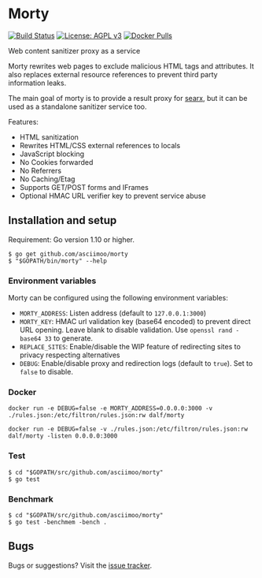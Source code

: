 # Morty

[![Build Status](https://travis-ci.org/asciimoo/morty.svg)](https://travis-ci.org/asciimoo/morty)
[![License: AGPL v3](https://img.shields.io/badge/License-AGPL%20v3-blue.svg)](https://www.gnu.org/licenses/agpl-3.0)
[![Docker Pulls](https://img.shields.io/docker/pulls/dalf/morty)](https://hub.docker.com/r/dalf/morty)

Web content sanitizer proxy as a service

Morty rewrites web pages to exclude malicious HTML tags and attributes. It also replaces external resource references to prevent third party information leaks.

The main goal of morty is to provide a result proxy for [searx](https://asciimoo.github.com/searx/), but it can be used as a standalone sanitizer service too.

Features:

 - HTML sanitization
 - Rewrites HTML/CSS external references to locals
 - JavaScript blocking
 - No Cookies forwarded
 - No Referrers
 - No Caching/Etag
 - Supports GET/POST forms and IFrames
 - Optional HMAC URL verifier key to prevent service abuse


## Installation and setup
Requirement: Go version 1.10 or higher.

```
$ go get github.com/asciimoo/morty
$ "$GOPATH/bin/morty" --help
```

### Environment variables

Morty can be configured using the following environment variables:
- `MORTY_ADDRESS`: Listen address (default to `127.0.0.1:3000`)
- `MORTY_KEY`: HMAC url validation key (base64 encoded) to prevent direct URL opening. Leave blank to disable validation. Use `openssl rand -base64 33` to generate.
- `REPLACE_SITES`: Enable/disable the WIP feature of redirecting sites to privacy respecting alternatives
- `DEBUG`: Enable/disable proxy and redirection logs (default to `true`). Set to `false` to disable.

### Docker

```
docker run -e DEBUG=false -e MORTY_ADDRESS=0.0.0.0:3000 -v ./rules.json:/etc/filtron/rules.json:rw dalf/morty
```

```
docker run -e DEBUG=false -v ./rules.json:/etc/filtron/rules.json:rw dalf/morty -listen 0.0.0.0:3000
```


### Test

```
$ cd "$GOPATH/src/github.com/asciimoo/morty"
$ go test
```


### Benchmark

```
$ cd "$GOPATH/src/github.com/asciimoo/morty"
$ go test -benchmem -bench .
```


## Bugs

Bugs or suggestions? Visit the [issue tracker](https://github.com/asciimoo/morty/issues).
